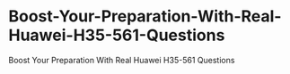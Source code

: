 # Boost-Your-Preparation-With-Real-Huawei-H35-561-Questions
Boost Your Preparation With Real Huawei H35-561 Questions
